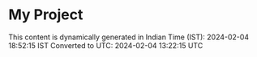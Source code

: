 # My Project

This content is dynamically generated in Indian Time (IST): 2024-02-04 18:52:15 IST
Converted to UTC: 2024-02-04 13:22:15 UTC
